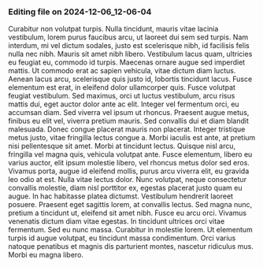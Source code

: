 

### Editing file on 2024-12-06_12-06-04

Curabitur non volutpat turpis. Nulla tincidunt, mauris vitae lacinia vestibulum, lorem purus faucibus arcu, ut laoreet dui sem sed turpis. Nam interdum, mi vel dictum sodales, justo est scelerisque nibh, id facilisis felis nulla nec nibh. Mauris sit amet nibh libero. Vestibulum lacus quam, ultricies eu feugiat eu, commodo id turpis. Maecenas ornare augue sed imperdiet mattis. Ut commodo erat ac sapien vehicula, vitae dictum diam luctus. Aenean lacus arcu, scelerisque quis justo id, lobortis tincidunt lacus. Fusce elementum est erat, in eleifend dolor ullamcorper quis. Fusce volutpat feugiat vestibulum.
Sed maximus, orci ut luctus vestibulum, arcu risus mattis dui, eget auctor dolor ante ac elit. Integer vel fermentum orci, eu accumsan diam. Sed viverra vel ipsum ut rhoncus. Praesent augue metus, finibus eu elit vel, viverra pretium mauris. Sed convallis dui et diam blandit malesuada. Donec congue placerat mauris non placerat. Integer tristique metus justo, vitae fringilla lectus congue a. Morbi iaculis est ante, at pretium nisi pellentesque sit amet. Morbi at tincidunt lectus. Quisque nisl arcu, fringilla vel magna quis, vehicula volutpat ante. Fusce elementum, libero eu varius auctor, elit ipsum molestie libero, vel rhoncus metus dolor sed eros. Vivamus porta, augue id eleifend mollis, purus arcu viverra elit, eu gravida leo odio at est.
Nulla vitae lectus dolor. Nunc volutpat, neque consectetur convallis molestie, diam nisl porttitor ex, egestas placerat justo quam eu augue. In hac habitasse platea dictumst. Vestibulum hendrerit laoreet posuere. Praesent eget sagittis lorem, at convallis lectus. Sed magna nunc, pretium a tincidunt ut, eleifend sit amet nibh. Fusce eu arcu orci. Vivamus venenatis dictum diam vitae egestas. In tincidunt ultrices orci vitae fermentum. Sed eu nunc massa. Curabitur in molestie lorem. Ut elementum turpis id augue volutpat, eu tincidunt massa condimentum. Orci varius natoque penatibus et magnis dis parturient montes, nascetur ridiculus mus. Morbi eu magna libero.


